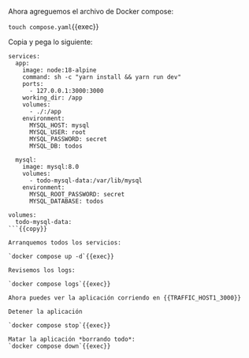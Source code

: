 Ahora agreguemos el archivo de Docker compose:

`touch compose.yaml`{{exec}}

Copia y pega lo siguiente:

```
services:
  app:
    image: node:18-alpine
    command: sh -c "yarn install && yarn run dev"
    ports:
      - 127.0.0.1:3000:3000
    working_dir: /app
    volumes:
      - ./:/app
    environment:
      MYSQL_HOST: mysql
      MYSQL_USER: root
      MYSQL_PASSWORD: secret
      MYSQL_DB: todos

  mysql:
    image: mysql:8.0
    volumes:
      - todo-mysql-data:/var/lib/mysql
    environment:
      MYSQL_ROOT_PASSWORD: secret
      MYSQL_DATABASE: todos

volumes:
  todo-mysql-data:
```{{copy}}

Arranquemos todos los servicios:

`docker compose up -d`{{exec}}

Revisemos los logs:

`docker compose logs`{{exec}}

Ahora puedes ver la aplicación corriendo en {{TRAFFIC_HOST1_3000}}

Detener la aplicación

`docker compose stop`{{exec}}

Matar la aplicación *borrando todo*:
`docker compose down`{{exec}}
